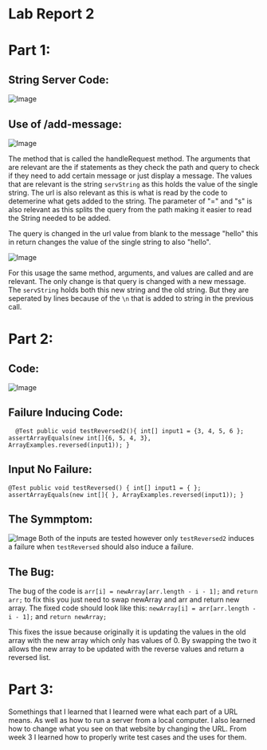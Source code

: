# Lab Report 2

# Part 1:
## String Server Code: 
![Image](https://github.com/jvtang487/cse-15l-lab-reports/blob/main/lab%20report%202/StringServerCode.png)

## Use of /add-message:
![Image](https://github.com/jvtang487/cse-15l-lab-reports/blob/main/lab%20report%202/addmessage1.png)

The method that is called the handleRequest method.
The arguments that are relevant are the if statements as they check the path and query to check if they need to add certain message or just display a message.
The values that are relevant is the string `servString` as this holds the value of the single string. The url is also relevant as this is what is read by the code to detemerine what gets added to the string. The parameter of "=" and "s" is also relevant as this splits the query from the path making it easier to read the String needed to be added.

The query is changed in the url value from blank to the message "hello" this in return changes the value of the single string to also "hello". 

![Image](https://github.com/jvtang487/cse-15l-lab-reports/blob/main/lab%20report%202/addmessage2.png)

For this usage the same method, arguments, and values are called and are relevant. The only change is that query is changed with a new message. The `servString` holds both this new string and the old string. But they are seperated by lines because of the `\n` that is added to string in the previous call.

# Part 2:
## Code:
![Image](https://github.com/jvtang487/cse-15l-lab-reports/blob/main/lab%20report%202/codebug.png)

## Failure Inducing Code:
`   @Test
  public void testReversed2(){
    int[] input1 = {3, 4, 5, 6 };
    assertArrayEquals(new int[]{6, 5, 4, 3}, ArrayExamples.reversed(input1));
  }
  `
## Input No Failure:
 ` @Test
  public void testReversed() {
    int[] input1 = { };
    assertArrayEquals(new int[]{ }, ArrayExamples.reversed(input1));
  }
  `
 ## The Symmptom:
 ![Image](https://github.com/jvtang487/cse-15l-lab-reports/blob/main/lab%20report%202/failure%20inducing.png)
 Both of the inputs are tested however only `testReversed2` induces a failure when `testReversed` should also induce a failure.
 
 ## The Bug:
 The bug of the code is `arr[i] = newArray[arr.length - i - 1];` and `return arr;` to fix this you just need to swap newArray and arr and return new array.
 The fixed code should look like this: `newArray[i] = arr[arr.length - i - 1];` and `return newArray;`
 
 This fixes the issue because originally it is updating the values in the old array with the new array which only has values of 0. By swapping the two it allows the new array to be updated with the reverse values and return a reversed list. 
 
 # Part 3:
 Somethings that I learned that I learned were what each part of a URL means. As well as how to run a server from a local computer. I also learned how to change what you see on that website by changing the URL. From week 3 I learned how to properly write test cases and the uses for them.

